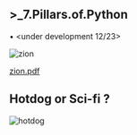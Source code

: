 ## >_7.Pillars.of.Python
• <under development 12/23>

![zion](https://user-images.githubusercontent.com/59778456/206495081-1c7b5814-6a93-41cc-be3c-693ce719eab0.JPG)

[zion.pdf](https://github.com/bbe2/portfolio/files/10187130/zion.pdf)

## Hotdog or Sci-fi ?
![hotdog](https://user-images.githubusercontent.com/59778456/205523364-fdac8740-d6ff-4c4f-b3d6-dd5ecadb2c78.JPG)
